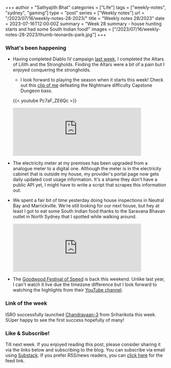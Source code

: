 +++
author = "Sathyajith Bhat"
categories = ["Life"]
tags = ["weekly-notes", "sydney", "gaming"]
type = "post"
series = ["Weekly notes"]
url = "/2023/07/16/weekly-notes-28-2023/"
title = "Weekly notes 28/2023"
date = 2023-07-16T12:00:00Z
summary = "Week 28 summary - house hunting starts and had some South Indian food!"
images = ["/2023/07/16/weekly-notes-28-2023/thumb-leonards-park.jpg"]
+++

### What's been happening

* Having completed Diablo IV campaign [last week](/2023/07/09/weekly-notes-27-2023/), I completed the Altars of Lilith and the Strongholds. Finding the Altars were a bit of a pain but I enjoyed conquering the strongholds. 
    * I look forward to playing the season when it starts this week! Check out this [clip of me](https://www.youtube.com/watch?v=Pc7aF_ZE6Qc) defeating the Nightmare difficulty Capstone Dungeon bass.

    {{< youtube Pc7aF_ZE6Qc >}}

    <iframe src="https://mastodon.social/@Sathyabhat/110718481197168374/embed" class="mastodon-embed" style="max-width: 100%; border: 0" width="400" allowfullscreen="allowfullscreen"></iframe><script src="https://mastodon.social/embed.js" async="async"></script>

* The electricity meter at my premises has been upgraded from a analogue meter to a digital one. Although the meter is in the electricity cabinet that is outside my house, my provider's portal page now gets daily updated cost usage information. It's a shame they don't have a public API yet, I might have to write a script that scrapes this information out. 
* We spent a fair bit of time yesterday doing house inspections in Neutral Bay and Marrickville. We're still looking for our next house, but hey at least I got to eat some South Indian food thanks to the Saravana Bhavan outlet in North Sydney that I spotted while walking around. 

    <iframe title="Pixelfed Post Embed" src="https://pxl.mx/p/sathyabhat/586077932804700818/embed?caption=true&likes=false&layout=full" class="pixelfed__embed" style="max-width: 100%; border: 0" width="400" allowfullscreen="allowfullscreen"></iframe><script async defer src="https://pxl.mx/embed.js"></script>

* The [Goodwood Festival of Speed](https://www.goodwood.com/tags/?t=FOS%202023&p=1) is back this weekend. Unlike last year, I can't watch it live due the timezone difference but I look forward to watching the highlights from their [YouTube channel](https://www.youtube.com/@GoodwoodRR). 

### Link of the week

ISRO successfully launched [Chandrayaan-3](https://www.space.com/india-launches-chandrayaan-3-moon-landing-mission) from Sriharikota this week. SUper happy to see the first success hopefully of many!

### Like & Subscribe!

Till next week. If you enjoyed reading this post, please consider sharing it via the links below and subscribing to the blog. You can subscribe via email using [Substack](https://sathyabhat.substack.com/). If you prefer RSS/news readers, you can [click here](https://sathyabh.at/index.xml) for the feed link.